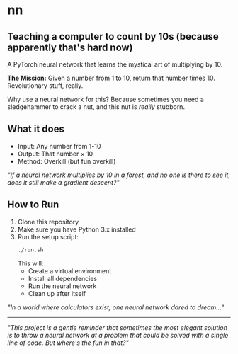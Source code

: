 # nn

## Teaching a computer to count by 10s (because apparently that's hard now)

A PyTorch neural network that learns the mystical art of multiplying by 10.

**The Mission:** Given a number from 1 to 10, return that number times 10. Revolutionary stuff, really.

Why use a neural network for this? Because sometimes you need a sledgehammer to crack a nut, and this nut is _really_ stubborn.

## What it does

- Input: Any number from 1-10
- Output: That number × 10
- Method: Overkill (but fun overkill)

_"If a neural network multiplies by 10 in a forest, and no one is there to see it, does it still make a gradient descent?"_

## How to Run

1. Clone this repository
2. Make sure you have Python 3.x installed
3. Run the setup script:
   ```bash
   ./run.sh
   ```
   This will:
   - Create a virtual environment
   - Install all dependencies
   - Run the neural network
   - Clean up after itself

_"In a world where calculators exist, one neural network dared to dream..."_

---

_"This project is a gentle reminder that sometimes the most elegant solution is to throw a neural network at a problem that could be solved with a single line of code. But where's the fun in that?"_
